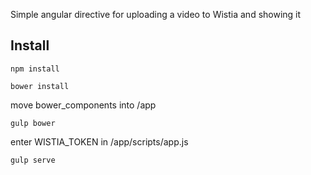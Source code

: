 Simple angular directive for uploading a video to Wistia and showing it

## Install

`npm install`

`bower install`

move bower_components into /app

`gulp bower`

enter WISTIA_TOKEN in /app/scripts/app.js

`gulp serve`
